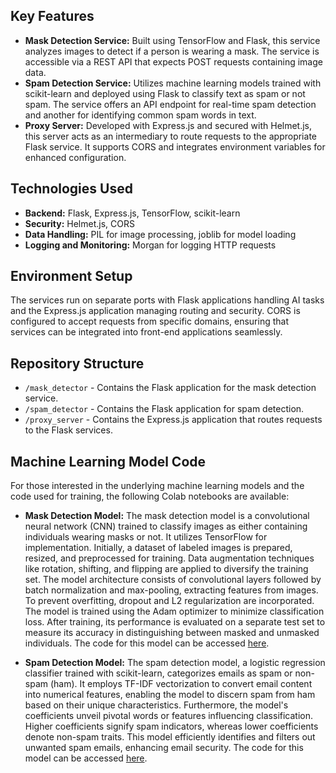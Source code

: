 ## Key Features

- **Mask Detection Service:** Built using TensorFlow and Flask, this service analyzes images to detect if a person is wearing a mask. The service is accessible via a REST API that expects POST requests containing image data.
- **Spam Detection Service:** Utilizes machine learning models trained with scikit-learn and deployed using Flask to classify text as spam or not spam. The service offers an API endpoint for real-time spam detection and another for identifying common spam words in text.
- **Proxy Server:** Developed with Express.js and secured with Helmet.js, this server acts as an intermediary to route requests to the appropriate Flask service. It supports CORS and integrates environment variables for enhanced configuration.

## Technologies Used

- **Backend:** Flask, Express.js, TensorFlow, scikit-learn
- **Security:** Helmet.js, CORS
- **Data Handling:** PIL for image processing, joblib for model loading
- **Logging and Monitoring:** Morgan for logging HTTP requests

## Environment Setup

The services run on separate ports with Flask applications handling AI tasks and the Express.js application managing routing and security. CORS is configured to accept requests from specific domains, ensuring that services can be integrated into front-end applications seamlessly.

## Repository Structure

- `/mask_detector` - Contains the Flask application for the mask detection service.
- `/spam_detector` - Contains the Flask application for spam detection.
- `/proxy_server` - Contains the Express.js application that routes requests to the Flask services.

## Machine Learning Model Code

For those interested in the underlying machine learning models and the code used for training, the following Colab notebooks are available:

- **Mask Detection Model:** The mask detection model is a convolutional neural network (CNN) trained to classify images as either containing individuals wearing masks or not. It utilizes TensorFlow for implementation. Initially, a dataset of labeled images is prepared, resized, and preprocessed for training. Data augmentation techniques like rotation, shifting, and flipping are applied to diversify the training set. The model architecture consists of convolutional layers followed by batch normalization and max-pooling, extracting features from images. To prevent overfitting, dropout and L2 regularization are incorporated. The model is trained using the Adam optimizer to minimize classification loss. After training, its performance is evaluated on a separate test set to measure its accuracy in distinguishing between masked and unmasked individuals. The code for this model can be accessed [here](https://colab.research.google.com/drive/1Z4UB3rhkJDJdTuyfrNFRJBVYR07d2a4t?usp=sharing).

- **Spam Detection Model:** The spam detection model, a logistic regression classifier trained with scikit-learn, categorizes emails as spam or non-spam (ham). It employs TF-IDF vectorization to convert email content into numerical features, enabling the model to discern spam from ham based on their unique characteristics. Furthermore, the model's coefficients unveil pivotal words or features influencing classification. Higher coefficients signify spam indicators, whereas lower coefficients denote non-spam traits. This model efficiently identifies and filters out unwanted spam emails, enhancing email security. The code for this model can be accessed [here](https://colab.research.google.com/drive/1TgGTZpoEaxdNyWcPoc3Zh0NyMFf-y997?usp=sharing).
